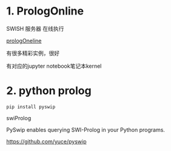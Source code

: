 








# 1. PrologOnline
SWISH 服务器
在线执行

[prologOneline](https://swish.swi-prolog.org/)

有很多精彩实例，很好

有对应的jupyter notebook笔记本kernel























# 2. python prolog


```
pip install pyswip
```

swiProlog

PySwip enables querying SWI-Prolog in your Python programs.

https://github.com/yuce/pyswip


















